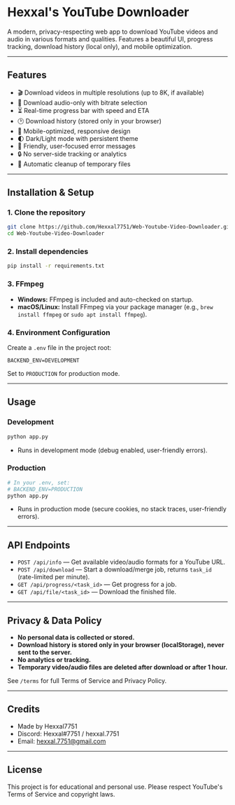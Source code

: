 # Hexxal's YouTube Downloader

A modern, privacy-respecting web app to download YouTube videos and audio in various formats and qualities. Features a beautiful UI, progress tracking, download history (local only), and mobile optimization.

---

## Features
- 🎬 Download videos in multiple resolutions (up to 8K, if available)
- 🎵 Download audio-only with bitrate selection
- ⏳ Real-time progress bar with speed and ETA
- 🕑 Download history (stored only in your browser)
- 📱 Mobile-optimized, responsive design
- 🌓 Dark/Light mode with persistent theme
- 💬 Friendly, user-focused error messages
- 🔒 No server-side tracking or analytics
- 🧹 Automatic cleanup of temporary files

---

## Installation & Setup

### 1. Clone the repository
```bash
git clone https://github.com/Hexxal7751/Web-Youtube-Video-Downloader.git
cd Web-Youtube-Video-Downloader
```

### 2. Install dependencies
```bash
pip install -r requirements.txt
```

### 3. FFmpeg
- **Windows:** FFmpeg is included and auto-checked on startup.
- **macOS/Linux:** Install FFmpeg via your package manager (e.g., `brew install ffmpeg` or `sudo apt install ffmpeg`).

### 4. Environment Configuration
Create a `.env` file in the project root:
```
BACKEND_ENV=DEVELOPMENT
```
Set to `PRODUCTION` for production mode.

---

## Usage

### Development
```bash
python app.py
```
- Runs in development mode (debug enabled, user-friendly errors).

### Production
```bash
# In your .env, set:
# BACKEND_ENV=PRODUCTION
python app.py
```
- Runs in production mode (secure cookies, no stack traces, user-friendly errors).

---

## API Endpoints
- `POST /api/info` — Get available video/audio formats for a YouTube URL.
- `POST /api/download` — Start a download/merge job, returns `task_id` (rate-limited per minute).
- `GET /api/progress/<task_id>` — Get progress for a job.
- `GET /api/file/<task_id>` — Download the finished file.

---

## Privacy & Data Policy
- **No personal data is collected or stored.**
- **Download history is stored only in your browser (localStorage), never sent to the server.**
- **No analytics or tracking.**
- **Temporary video/audio files are deleted after download or after 1 hour.**

See `/terms` for full Terms of Service and Privacy Policy.

---

## Credits
- Made by Hexxal7751
- Discord: Hexxal#7751 / hexxal.7751
- Email: hexxal.7751@gmail.com

---

## License
This project is for educational and personal use. Please respect YouTube's Terms of Service and copyright laws. 